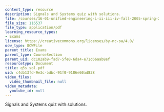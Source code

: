 ```yaml
---
content_type: resource
description: Signals and Systems quiz with solutions.
file: /courses/16-01-unified-engineering-i-ii-iii-iv-fall-2005-spring-2006/c4db13fd9e3cbdbc91f09186e60ad838_q5s_sol.pdf
file_size: 116537
file_type: application/pdf
learning_resource_types:
- Exams
license: https://creativecommons.org/licenses/by-nc-sa/4.0/
ocw_type: OCWFile
parent_title: Exams
parent_type: CourseSection
parent_uid: dc102ab9-fad7-5fe0-6da4-e71c66aab8ef
resourcetype: Document
title: q5s_sol.pdf
uid: c4db13fd-9e3c-bdbc-91f0-9186e60ad838
video_files:
  video_thumbnail_file: null
video_metadata:
  youtube_id: null
---
```

Signals and Systems quiz with solutions.